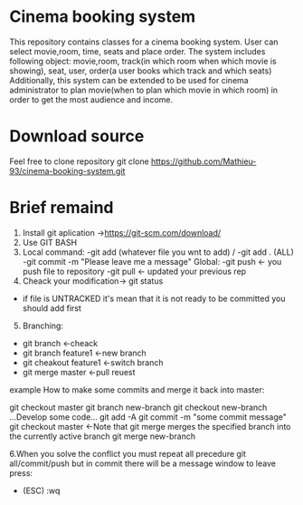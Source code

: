 # Cinema booking system
This repository contains classes for a cinema booking system.
User can select movie,room, time, seats and place order. 
The system includes following object: movie,room, track(in which room when which movie is showing), seat, user, order(a user
books which track and which seats) 
Additionally, this system can be extended to be used for cinema administrator to plan movie(when to plan which movie in which
room) in order to get the most audience and income.


# Download source
Feel free to clone repository
  git clone https://github.com/Mathieu-93/cinema-booking-system.git

# Brief remaind
1. Install git aplication ->https://git-scm.com/download/ 
2. Use GIT BASH
3. Local command:
  -git add (whatever file you wnt to add) / -git add . (ALL)
  -git commit -m "Please leave me a message"
   Global:
  -git push <- you push file to repository 
  -git pull <- updated your previous rep
4. Cheack your modification-> git status
  - if file is UNTRACKED it's mean that it is not ready to be committed you should add first
5. Branching:
  - git branch <-cheack
  - git branch feature1 <-new branch
  - git cheakout feature1 <-switch branch
  - git merge master <-pull reuest
  
  example How to make some commits and merge it back into master: 
  
  git checkout master
  git branch new-branch 
  git checkout new-branch
 ...Develop some code...
  git add -A
  git commit -m "some commit message"
  git checkout master <-Note that git merge merges the specified branch into the currently active branch
  git merge new-branch
  
6.When you solve the conflict you must repeat all precedure git all/commit/push but in commit there will be a message window to leave press:
  - (ESC) :wq
 
